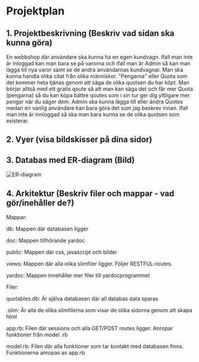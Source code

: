 # Projektplan

## 1. Projektbeskrivning (Beskriv vad sidan ska kunna göra)
En webbshop där användare ska kunna ha en egen kundvagn. Ifall man inte är inloggad kan man bara se på varorna och ifall man är Admin så kan man lägga till nya varor samt se de andra användarnas kundvagnar. Man ska kunna handla olika citat från olika människor. "Pengarna" eller Quota som det kommer heta tjänas genom att säga de olika quotsen du har köpt. Man börjar alltså med ett gratis qoute så att man kan säga det och får mer Quota (pengarna) så du kan köpa bättre qoutes som i sin tur ger dig yttligare mer pengar när du säger dem. Admin ska kunna lägga till eller ändra Quotes medan en vanlig användare kan bara göra det som jag beskrev innan. Ifall man inte är innloggad så ska man bara kunna se de olika quotsen som existerar.
## 2. Vyer (visa bildskisser på dina sidor)
## 3. Databas med ER-diagram (Bild)
![ER-diagram](https://github.com/itggot-Joel-Hilmersson/storprojekt20/blob/master/ER-diagram%20quotable%20Joel%20Hilmersson.PNG)
## 4. Arkitektur (Beskriv filer och mappar - vad gör/inehåller de?)
Mappar:

db: Mappen där databasen ligger

doc: Mappen tillhörande yardoc

public: Mappen där css, javascript och bilder

views: Mappen där alla olika slimfiler ligger. Följer RESTFUL-routes.

yardoc: Mappen innehåller mer filer till yardocprogrammet

Filer:

quotables.db: Är själva databasen där all databas data sparas

.slim: Är alla de olika slimfilerna som visar de olika sidorna genom att skapa html

app.rb: Filen där sessions och alla GET/POST routes ligger. Anropar funktioner från model .rb

model.rb: Filen där alla funktioner som tar kontakt med databasen finns. Funktionerna anropas av app.rb
